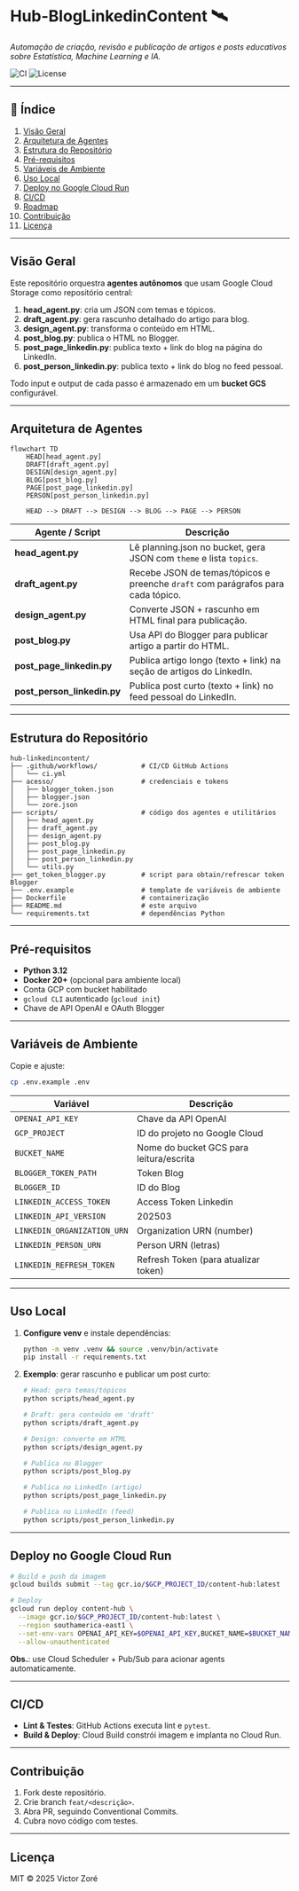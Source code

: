 # Hub-BlogLinkedinContent 🛰️

*Automação de criação, revisão e publicação de artigos e posts educativos sobre Estatística, Machine Learning e IA.*

![CI](https://img.shields.io/github/actions/workflow/status/SEU_USUARIO/hub-linkedincontent/ci.yml?branch=main)
![License](https://img.shields.io/github/license/SEU_USUARIO/hub-linkedincontent)

---

## 📑 Índice

1. [Visão Geral](#visão-geral)
2. [Arquitetura de Agentes](#arquitetura-de-agentes)
3. [Estrutura do Repositório](#estrutura-do-repositório)
4. [Pré-requisitos](#pré-requisitos)
5. [Variáveis de Ambiente](#variáveis-de-ambiente)
6. [Uso Local](#uso-local)
7. [Deploy no Google Cloud Run](#deploy-no-google-cloud-run)
8. [CI/CD](#cicd)
9. [Roadmap](#roadmap)
10. [Contribuição](#contribuição)
11. [Licença](#licença)

---

## Visão Geral

Este repositório orquestra **agentes autônomos** que usam Google Cloud Storage como repositório central:

1. **head\_agent.py**: cria um JSON com temas e tópicos.
2. **draft\_agent.py**: gera rascunho detalhado do artigo para blog.
3. **design\_agent.py**: transforma o conteúdo em HTML.
4. **post\_blog.py**: publica o HTML no Blogger.
5. **post\_page\_linkedin.py**: publica texto + link do blog na página do LinkedIn.
6. **post\_person\_linkedin.py**: publica texto + link do blog no feed pessoal.

Todo input e output de cada passo é armazenado em um **bucket GCS** configurável.

---

## Arquitetura de Agentes

```mermaid
flowchart TD
    HEAD[head_agent.py]
    DRAFT[draft_agent.py]
    DESIGN[design_agent.py]
    BLOG[post_blog.py]
    PAGE[post_page_linkedin.py]
    PERSON[post_person_linkedin.py]
    
    HEAD --> DRAFT --> DESIGN --> BLOG --> PAGE --> PERSON
```

| Agente / Script               | Descrição                                                                        |
| ----------------------------- | -------------------------------------------------------------------------------- |
| **head\_agent.py**            | Lê planning.json no bucket, gera JSON com `theme` e lista `topics`.              |
| **draft\_agent.py**           | Recebe JSON de temas/tópicos e preenche `draft` com parágrafos para cada tópico. |
| **design\_agent.py**          | Converte JSON + rascunho em HTML final para publicação.                          |
| **post\_blog.py**             | Usa API do Blogger para publicar artigo a partir do HTML.                        |
| **post\_page\_linkedin.py**   | Publica artigo longo (texto + link) na seção de artigos do LinkedIn.             |
| **post\_person\_linkedin.py** | Publica post curto (texto + link) no feed pessoal do LinkedIn.                   |

---

## Estrutura do Repositório

```text
hub-linkedincontent/
├── .github/workflows/           # CI/CD GitHub Actions
│   └── ci.yml
├── acesso/                      # credenciais e tokens
│   ├── blogger_token.json
│   ├── blogger.json
│   └── zore.json
├── scripts/                     # código dos agentes e utilitários
│   ├── head_agent.py
│   ├── draft_agent.py
│   ├── design_agent.py
│   ├── post_blog.py
│   ├── post_page_linkedin.py
│   ├── post_person_linkedin.py
│   └── utils.py
├── get_token_blogger.py         # script para obtain/refrescar token Blogger
├── .env.example                 # template de variáveis de ambiente
├── Dockerfile                   # containerização
├── README.md                    # este arquivo
└── requirements.txt             # dependências Python
```

---

## Pré-requisitos

* **Python 3.12**
* **Docker 20+** (opcional para ambiente local)
* Conta GCP com bucket habilitado
* `gcloud CLI` autenticado (`gcloud init`)
* Chave de API OpenAI e OAuth Blogger

---

## Variáveis de Ambiente

Copie e ajuste:

```bash
cp .env.example .env
```

| Variável                     | Descrição                                |
| --------------------         | ---------------------------------------- |
| `OPENAI_API_KEY`             | Chave da API OpenAI                      |
| `GCP_PROJECT`                | ID do projeto no Google Cloud            |
| `BUCKET_NAME`                | Nome do bucket GCS para leitura/escrita  |
| `BLOGGER_TOKEN_PATH`         | Token Blog                               |
| `BLOGGER_ID`                 | ID do Blog                               |
| `LINKEDIN_ACCESS_TOKEN`      | Access Token Linkedin                    |
| `LINKEDIN_API_VERSION`       | 202503                                   |
| `LINKEDIN_ORGANIZATION_URN`  | Organization URN (number)                |
| `LINKEDIN_PERSON_URN`        | Person URN (letras)                      |
| `LINKEDIN_REFRESH_TOKEN`     | Refresh Token (para atualizar token)     |

---

## Uso Local

1. **Configure venv** e instale dependências:

   ```bash
   python -m venv .venv && source .venv/bin/activate
   pip install -r requirements.txt
   ```
2. **Exemplo**: gerar rascunho e publicar um post curto:

   ```bash
   # Head: gera temas/tópicos
   python scripts/head_agent.py

   # Draft: gera conteúdo em 'draft'
   python scripts/draft_agent.py

   # Design: converte em HTML
   python scripts/design_agent.py

   # Publica no Blogger
   python scripts/post_blog.py

   # Publica no LinkedIn (artigo)
   python scripts/post_page_linkedin.py

   # Publica no LinkedIn (feed)
   python scripts/post_person_linkedin.py
   ```

---

## Deploy no Google Cloud Run

```bash
# Build e push da imagem
gcloud builds submit --tag gcr.io/$GCP_PROJECT_ID/content-hub:latest

# Deploy
gcloud run deploy content-hub \
  --image gcr.io/$GCP_PROJECT_ID/content-hub:latest \
  --region southamerica-east1 \
  --set-env-vars OPENAI_API_KEY=$OPENAI_API_KEY,BUCKET_NAME=$BUCKET_NAME \
  --allow-unauthenticated
```

**Obs.**: use Cloud Scheduler + Pub/Sub para acionar agents automaticamente.

---

## CI/CD

* **Lint & Testes**: GitHub Actions executa lint e `pytest`.
* **Build & Deploy**: Cloud Build constrói imagem e implanta no Cloud Run.
---

## Contribuição

1. Fork deste repositório.
2. Crie branch `feat/<descrição>`.
3. Abra PR, seguindo Conventional Commits.
4. Cubra novo código com testes.

---

## Licença

MIT © 2025 Victor Zoré
